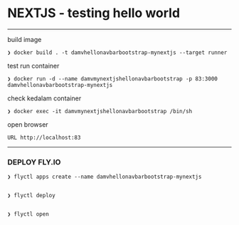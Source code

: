 # NEXTJS - testing hello world
---

build image

	❯ docker build . -t damvhellonavbarbootstrap-mynextjs --target runner


test run container

	❯ docker run -d --name damvmynextjshellonavbarbootstrap -p 83:3000 damvhellonavbarbootstrap-mynextjs


check kedalam container

	❯ docker exec -it damvmynextjshellonavbarbootstrap /bin/sh


open browser

	URL http://localhost:83


---

### DEPLOY FLY.IO

	❯ flyctl apps create --name damvhellonavbarbootstrap-mynextjs
	
	
	❯ flyctl deploy
	
	
	❯ flyctl open
